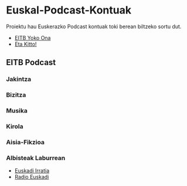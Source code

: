 # Euskal-Podcast-Kontuak

Proiektu hau Euskerazko Podcast kontuak toki berean biltzeko sortu dut.

- [EITB Yoko Ona](https://www.eitb.eus/eitbpodkast/musika/yoko-ona/)
- [Eta Kitto!](https://etakitto.eus/mediateka/podcastak)


## EITB Podcast

### Jakintza

### Bizitza

### Musika

### Kirola

### Aisia-Fikzioa

### Albisteak Laburrean

- [Euskadi Irratia](https://api.eitb.eus/api/eitbpodkast/getRss/590855897/itunes/)
- [Radio Euskadi](https://api.eitb.eus/api/eitbpodkast/getRss/590795897/itunes/)

